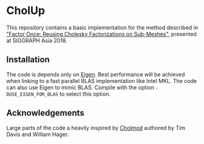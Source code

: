 # CholUp
This repository contains a basic implementation 
for the method described in ["Factor Once: Reusing Cholesky Factorizations on Sub-Meshes"](https://people.inf.ethz.ch/herholzp/SigAsia2018/files/HerholzSigAsia2018.pdf),
presented at SIGGRAPH Asia 2018.

## Installation
The code is depends only on [Eigen](https://gitlab.com/libeigen/eigen). Best performance will be achieved when linking to a fast parallel BLAS implementation like Intel MKL. The code can also use Eigen to mimic BLAS. Compile with the option `-DUSE_EIGEN_FOR_BLAS` to select this option.

## Acknowledgements
Large parts of the code a heavily inspired by [Cholmod](https://github.com/DrTimothyAldenDavis/SuiteSparse) authored by Tim Davis and William Hager.
